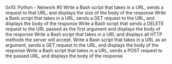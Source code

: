 0x10. Python - Network #0
Write a Bash script that takes in a URL, sends a request to that URL, and displays the size of the body of the response
Write a Bash script that takes in a URL, sends a GET request to the URL, and displays the body of the response
Write a Bash script that sends a DELETE request to the URL passed as the first argument and displays the body of the response
Write a Bash script that takes in a URL and displays all HTTP methods the server will accept.
Write a Bash script that takes in a URL as an argument, sends a GET request to the URL, and displays the body of the response
Write a Bash script that takes in a URL, sends a POST request to the passed URL, and displays the body of the response
